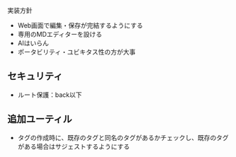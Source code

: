 実装方針
- Web画面で編集・保存が完結するようにする
- 専用のMDエディターを設ける
- AIはいらん
- ポータビリティ・ユビキタス性の方が大事




## セキュリティ
- ルート保護：back以下

## 追加ユーティル
- タグの作成時に、既存のタグと同名のタグがあるかチェックし、既存のタグがある場合はサジェストするようにする